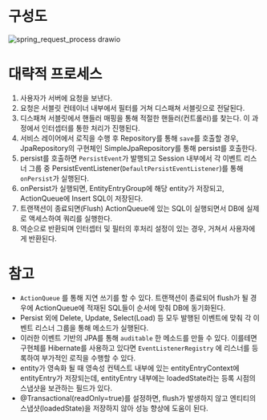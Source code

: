 # 구성도
![spring_request_process drawio](https://github.com/jekyllPark/back-to-basic/assets/114489012/22d50ca9-7c05-40ee-aa49-5fea7314b859)

# 대략적 프로세스
1. 사용자가 서버에 요청을 보낸다.
2. 요청은 서블릿 컨테이너 내부에서 필터를 거쳐 디스패쳐 서블릿으로 전달된다.
3. 디스패쳐 서블릿에서 핸들러 매핑을 통해 적절한 핸들러(컨트롤러)를 찾는다. 이 과정에서 인터셉터를 통한 처리가 진행된다.
5. 서비스 레이어에서 로직을 수행 후 Repository를 통해 ```save```를 호출할 경우, JpaRepository의 구현체인 SimpleJpaRepository를 통해 persist를 호출한다.
6. persist를 호출하면 ```PersistEvent```가 발행되고 Session 내부에서 각 이벤트 리스너 그룹 중 PersistEventListener(```DefaultPersistEventListener```)를 통해 ```onPersist```가 실행된다.
7. onPersist가 실행되면, EntityEntryGroup에 해당 entity가 저장되고, ActionQueue에 Insert SQL이 저장된다.
8. 트랜잭션이 종료되면(Flush) ActionQueue에 있는 SQL이 실행되면서 DB에 실제로 액세스하여 쿼리를 실행한다.
9. 역순으로 반환되며 인터셉터 및 필터의 후처리 설정이 있는 경우, 거쳐서 사용자에게 반환된다.

# 참고
- ```ActionQueue``` 를 통해 지연 쓰기를 할 수 있다. 트랜잭션이 종료되어 flush가 될 경우에 ActionQueue에 적재된 SQL들이 순서에 맞춰 DB에 동기화된다.
- Persist 외에 Delete, Update, Select(Load) 등 모두 발행된 이벤트에 맞춰 각 이벤트 리스너 그룹을 통해 메소드가 실행된다.
- 이러한 이벤트 기반의 JPA를 통해 ```auditable``` 한 메소드를 만들 수 있다. 
이를테면 구현체를 Hibernate를 사용하고 있다면 ```EventListenerRegistry``` 에 리스너를 등록하여 부가적인 로직을 수행할 수 있다.
- entity가 영속화 될 때 영속성 컨텍스트 내부에 있는 entityEntryContext에 entityEntry가 저장되는데, entityEntry 내부에는 loadedState라는 등록 시점의 스냅샷을 보관하는 필드가 있다.
- @Transactional(readOnly=true)를 설정하면, flush가 발생하지 않고 엔티티의 스냅샷(loadedState)을 저장하지 않아 성능 향상에 도움이 된다.

